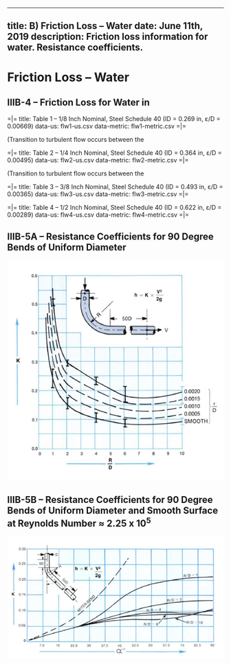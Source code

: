 -----
title:  B) Friction Loss – Water
date: June 11th, 2019
description: Friction loss information for water. Resistance coefficients.
-----

# Friction Loss – Water

## IIIB-4 – Friction Loss for Water in <units us = "Feet / 100 Feet of Pipe" metric = "Meters / 100 Meters of Pipe"/>

=|=
title: Table 1 – 1/8 Inch Nominal, Steel Schedule 40 (ID = 0.269 in, ε/D = 0.00669)
data-us: flw1-us.csv
data-metric: flw1-metric.csv
=|=

(Transition to turbulent flow occurs between the <units us = "0.2 GPM and 0.3 GPM flowrate in the above chart)" metric = "0.0455 m^3^/h and 0.0681 m^3^/h flowrate in the above chart)"/>

=|=
title: Table 2 – 1/4 Inch Nominal, Steel Schedule 40 (ID = 0.364 in, ε/D = 0.00495)
data-us: flw2-us.csv
data-metric: flw2-metric.csv
=|=

(Transition to turbulent flow occurs between the <units us = "0.25 GPM and 0.4 GPM flowrate in the above chart)" metric = "0.0568 m^3^/h and 0.0908 m^3^/h flowrate in the above chart)"/>

=|=
title: Table 3 – 3/8 Inch Nominal, Steel Schedule 40 (ID = 0.493 in, ε/D = 0.00365)
data-us: flw3-us.csv
data-metric: flw3-metric.csv
=|=

=|=
title: Table 4 – 1/2 Inch Nominal, Steel Schedule 40 (ID = 0.622 in, ε/D = 0.00289)
data-us: flw4-us.csv
data-metric: flw4-metric.csv
=|=


## IIIB-5A – Resistance Coefficients for 90 Degree Bends of Uniform Diameter

![](IIIB-5A.png "")

## IIIB-5B – Resistance Coefficients for 90 Degree Bends of Uniform Diameter and Smooth Surface at Reynolds Number ≈ 2.25 x 10<sup>5</sup>

![](IIIB-5B.png "")

